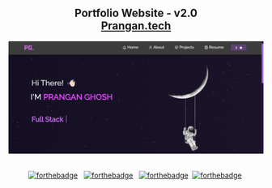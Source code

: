 <h2 align="center">
  Portfolio Website - v2.0<br/>
  <a href="https://portfolio-prangan27.vercel.app/" target="_blank">Prangan.tech</a>
</h2>
<div align="center">
  <img alt="Demo" src="./Images/full stack.png" />
</div>

<br/>

<center>

[![forthebadge](https://forthebadge.com/images/badges/built-with-love.svg)](https://forthebadge.com) &nbsp;
[![forthebadge](https://forthebadge.com/images/badges/open-source.svg)](https://forthebadge.com) &nbsp;
[![forthebadge](https://forthebadge.com/images/badges/thats-how-they-get-you.svg)](https://forthebadge.com)&nbsp;
[![forthebadge](https://forthebadge.com/images/badges/uses-badges.svg)](https://forthebadge.com)&nbsp;

  
</center>

